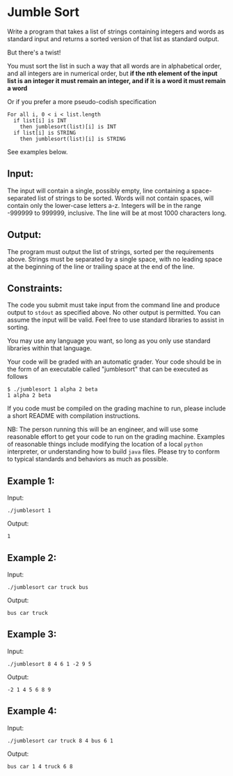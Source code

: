 # Jumble Sort

Write a program that takes a list of strings containing integers and words
as standard input and returns a sorted version of that list as standard output.

But there's a twist!

You must sort the list in such a way that all words are in alphabetical
order, and all integers are in numerical order, but **if the nth element of the input list is an integer it must remain an integer, and if it is a word it must remain a word**

Or if you prefer a more pseudo-codish specification

```
For all i, 0 < i < list.length
  if list[i] is INT
    then jumblesort(list)[i] is INT
  if list[i] is STRING
    then jumblesort(list)[i] is STRING
```

See examples below.


Input:
------

The input will contain a single, possibly empty, line containing a
space-separated list of strings to be sorted. Words will not contain
spaces, will contain only the lower-case letters a-z. Integers will be
in the range -999999 to 999999, inclusive. The line will be at most 1000
characters long.


Output:
-------

The program must output the list of strings, sorted per the requirements
above. Strings must be separated by a single space, with no leading
space at the beginning of the line or trailing space at the end of the
line.


Constraints:
------------

The code you submit must take input from the command line and produce output to
`stdout` as specified above. No other output is permitted. You can
assume the input will be valid. Feel free to use standard libraries to
assist in sorting.

You may use any language you want, so long as you only use standard libraries
within that language.

Your code will be graded with an automatic grader. Your code should be
in the form of an executable called "jumblesort" that can be executed as follows

```
$ ./jumblesort 1 alpha 2 beta
1 alpha 2 beta
```

If you code must be compiled on the grading machine to run, please include a short
README with compilation instructions.

NB: The person running this will be an engineer, and will use some reasonable effort
to get your code to run on the grading machine. Examples of reasonable things include
modifying the location of a local `python` interpreter, or understanding how to build
`java` files. Please try to conform to typical standards and behaviors as much as possible.

Example 1:
----------
Input:

```
./jumblesort 1
```

Output:

```
1
```


Example 2:
----------
Input:

```
./jumblesort car truck bus
```

Output:

```
bus car truck
```


Example 3:
----------

Input:

```
./jumblesort 8 4 6 1 -2 9 5
```

Output:

```
-2 1 4 5 6 8 9
```


Example 4:
----------
Input:

```
./jumblesort car truck 8 4 bus 6 1
```

Output:

```
bus car 1 4 truck 6 8
```
